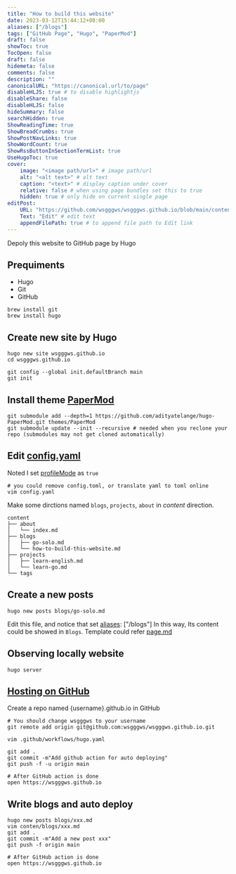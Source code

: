 ```yaml
---
title: "How to build this website"
date: 2023-03-12T15:44:12+08:00
aliases: ["/blogs"]
tags: ["GitHub Page", "Hugo", "PaperMod"]
draft: false
showToc: true
TocOpen: false
draft: false
hidemeta: false
comments: false
description: ""
canonicalURL: "https://canonical.url/to/page"
disableHLJS: true # to disable highlightjs
disableShare: false
disableHLJS: false
hideSummary: false
searchHidden: true
ShowReadingTime: true
ShowBreadCrumbs: true
ShowPostNavLinks: true
ShowWordCount: true
ShowRssButtonInSectionTermList: true
UseHugoToc: true
cover:
    image: "<image path/url>" # image path/url
    alt: "<alt text>" # alt text
    caption: "<text>" # display caption under cover
    relative: false # when using page bundles set this to true
    hidden: true # only hide on current single page
editPost:
    URL: "https://github.com/wsgggws/wsgggws.github.io/blob/main/content"
    Text: "Edit" # edit text
    appendFilePath: true # to append file path to Edit link
---
```


Depoly this website to GitHub page by Hugo

## Prequiments

- Hugo
- Git
- GitHub

```
brew install git
brew install hugo
```

## Create new site by Hugo

```
hugo new site wsgggws.github.io
cd wsgggws.github.io

git config --global init.defaultBranch main
git init
```

## Install theme [PaperMod](https://github.com/adityatelange/hugo-PaperMod/wiki/Installation#method-2)

```
git submodule add --depth=1 https://github.com/adityatelange/hugo-PaperMod.git themes/PaperMod
git submodule update --init --recursive # needed when you reclone your repo (submodules may not get cloned automatically)
```

## Edit [config.yaml](https://github.com/adityatelange/hugo-PaperMod/wiki/Installation#sample-configyml)

Noted I set [profileMode](https://github.com/wsgggws/wsgggws.github.io/blob/main/config.yaml#L60) as `true`

```
# you could remove config.toml, or translate yaml to toml online
vim config.yaml
```

Make some dirctions named `blogs`, `projects`, `about` in _content_ direction.

```
content
├── about
│   └── index.md
├── blogs
│   ├── go-solo.md
│   └── how-to-build-this-website.md
├── projects
│   ├── learn-english.md
│   └── learn-go.md
└── tags
```

## Create a new posts

```
hugo new posts blogs/go-solo.md
```

Edit this file, and notice that set [aliases](https://raw.githubusercontent.com/wsgggws/wsgggws.github.io/main/content/blogs/go-solo.md): ["/blogs"]
In this way, Its content could be showed in `Blogs`.
Template could refer [page.md](https://github.com/adityatelange/hugo-PaperMod/wiki/Installation#sample-pagemd)

## Observing locally website

```
hugo server
```

## [Hosting on GitHub](https://gohugo.io/hosting-and-deployment/hosting-on-github/)

Create a repo named {username}.github.io in GitHub

```
# You should change wsgggws to your username
git remote add origin git@github.com:wsgggws/wsgggws.github.io.git

vim .github/workflows/hugo.yaml

git add .
git commit -m"Add github action for auto deploying"
git push -f -u origin main

# After GitHub action is done
open https://wsgggws.github.io
```

## Write blogs and auto deploy

```
hugo new posts blogs/xxx.md
vim conten/blogs/xxx.md
git add .
git commit -m"Add a new post xxx"
git push -f origin main

# After GitHub action is done
open https://wsgggws.github.io
```
